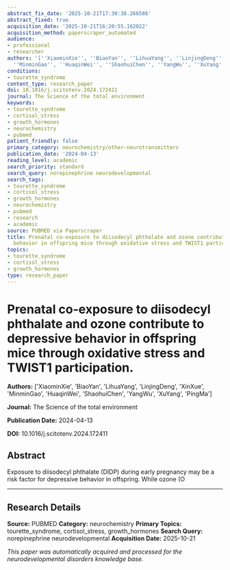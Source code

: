 ```yaml
---
abstract_fix_date: '2025-10-21T17:30:38.266586'
abstract_fixed: true
acquisition_date: '2025-10-21T16:20:55.162022'
acquisition_method: paperscraper_automated
audience:
- professional
- researcher
authors: '[''XiaominXie'', ''BiaoYan'', ''LihuaYang'', ''LinjingDeng'', ''XinXue'',
  ''MinminGao'', ''HuaqinWei'', ''ShaohuiChen'', ''YangWu'', ''XuYang'', ''PingMa'']'
conditions:
- tourette_syndrome
content_type: research_paper
doi: 10.1016/j.scitotenv.2024.172411
journal: The Science of the total environment
keywords:
- tourette_syndrome
- cortisol_stress
- growth_hormones
- neurochemistry
- pubmed
patient_friendly: false
primary_category: neurochemistry/other-neurotransmitters
publication_date: '2024-04-13'
reading_level: academic
search_priority: standard
search_query: norepinephrine neurodevelopmental
search_tags:
- tourette_syndrome
- cortisol_stress
- growth_hormones
- neurochemistry
- pubmed
- research
- academic
source: PUBMED via Paperscraper
title: Prenatal co-exposure to diisodecyl phthalate and ozone contribute to depressive
  behavior in offspring mice through oxidative stress and TWIST1 participation.
topics:
- tourette_syndrome
- cortisol_stress
- growth_hormones
type: research_paper
---
```


# Prenatal co-exposure to diisodecyl phthalate and ozone contribute to depressive behavior in offspring mice through oxidative stress and TWIST1 participation.

**Authors:** ['XiaominXie', 'BiaoYan', 'LihuaYang', 'LinjingDeng', 'XinXue', 'MinminGao', 'HuaqinWei', 'ShaohuiChen', 'YangWu', 'XuYang', 'PingMa']

**Journal:** The Science of the total environment

**Publication Date:** 2024-04-13

**DOI:** 10.1016/j.scitotenv.2024.172411

## Abstract

Exposure to diisodecyl phthalate (DIDP) during early pregnancy may be a risk factor for depressive behavior in offspring. While ozone (O

---

## Research Details

**Source:** PUBMED
**Category:** neurochemistry
**Primary Topics:** tourette_syndrome, cortisol_stress, growth_hormones
**Search Query:** norepinephrine neurodevelopmental
**Acquisition Date:** 2025-10-21

*This paper was automatically acquired and processed for the neurodevelopmental disorders knowledge base.*
